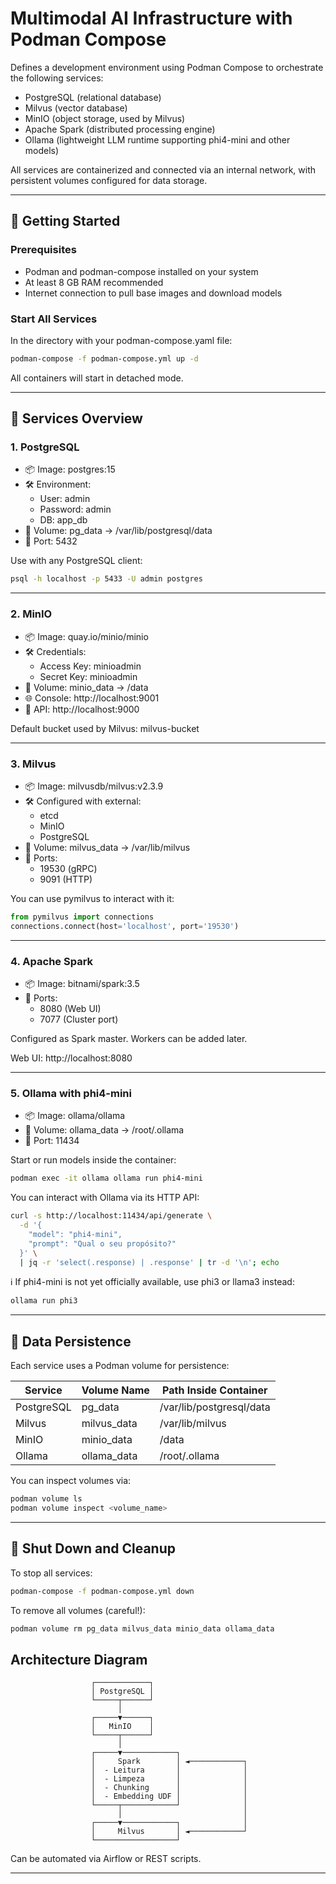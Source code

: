 # Multimodal AI Infrastructure with Podman Compose

Defines a development environment using Podman Compose to orchestrate the following services:

- PostgreSQL (relational database)
- Milvus (vector database)
- MinIO (object storage, used by Milvus)
- Apache Spark (distributed processing engine)
- Ollama (lightweight LLM runtime supporting phi4-mini and other models)

All services are containerized and connected via an internal network, with persistent volumes configured for data storage.

---

## 🚀 Getting Started

### Prerequisites

- Podman and podman-compose installed on your system
- At least 8 GB RAM recommended
- Internet connection to pull base images and download models

### Start All Services

In the directory with your podman-compose.yaml file:

```bash
podman-compose -f podman-compose.yml up -d
```

All containers will start in detached mode.

---

## 🧱 Services Overview

### 1. PostgreSQL

- 📦 Image: postgres:15
- 🛠 Environment:
  - User: admin
  - Password: admin
  - DB: app_db
- 📂 Volume: pg_data → /var/lib/postgresql/data
- 📡 Port: 5432

Use with any PostgreSQL client:

```bash
psql -h localhost -p 5433 -U admin postgres
```

---

### 2. MinIO

- 📦 Image: quay.io/minio/minio
- 🛠 Credentials:
  - Access Key: minioadmin
  - Secret Key: minioadmin
- 📂 Volume: minio_data → /data
- 🌐 Console: http://localhost:9001
- 📡 API: http://localhost:9000

Default bucket used by Milvus: milvus-bucket

---

### 3. Milvus

- 📦 Image: milvusdb/milvus:v2.3.9
- 🛠 Configured with external:
  - etcd
  - MinIO
  - PostgreSQL
- 📂 Volume: milvus_data → /var/lib/milvus
- 📡 Ports:
  - 19530 (gRPC)
  - 9091 (HTTP)

You can use pymilvus to interact with it:

```python
from pymilvus import connections
connections.connect(host='localhost', port='19530')
```

---

### 4. Apache Spark

- 📦 Image: bitnami/spark:3.5
- 📡 Ports:
  - 8080 (Web UI)
  - 7077 (Cluster port)

Configured as Spark master. Workers can be added later.

Web UI: http://localhost:8080

---

### 5. Ollama with phi4-mini

- 📦 Image: ollama/ollama
- 📂 Volume: ollama_data → /root/.ollama
- 📡 Port: 11434

Start or run models inside the container:

```bash
podman exec -it ollama ollama run phi4-mini
```

You can interact with Ollama via its HTTP API:

```bash
curl -s http://localhost:11434/api/generate \
  -d '{
    "model": "phi4-mini",
    "prompt": "Qual o seu propósito?"
  }' \
  | jq -r 'select(.response) | .response' | tr -d '\n'; echo
```

ℹ️ If phi4-mini is not yet officially available, use phi3 or llama3 instead:

```bash
ollama run phi3
```

---

## 💾 Data Persistence

Each service uses a Podman volume for persistence:

| Service    | Volume Name   | Path Inside Container              |
|------------|---------------|------------------------------------|
| PostgreSQL | pg_data       | /var/lib/postgresql/data           |
| Milvus     | milvus_data   | /var/lib/milvus                    |
| MinIO      | minio_data    | /data                              |
| Ollama     | ollama_data   | /root/.ollama                      |

You can inspect volumes via:

```bash
podman volume ls
podman volume inspect <volume_name>
```

---

## 🧹 Shut Down and Cleanup

To stop all services:

```bash
podman-compose -f podman-compose.yml down
```

To remove all volumes (careful!):

```bash
podman volume rm pg_data milvus_data minio_data ollama_data
```

## Architecture Diagram
```
                  ┌────────────┐
                  │ PostgreSQL │
                  └─────┬──────┘
                        │
                  ┌─────▼──────┐
                  │   MinIO    │
                  └─────┬──────┘
                        │
                  ┌─────▼────────────┐
                  │     Spark        │ ◄────────────┐
                  │  - Leitura       │              │
                  │  - Limpeza       │              │
                  │  - Chunking      │              │
                  │  - Embedding UDF │              │
                  └─────┬────────────┘              │
                        │                           │
                  ┌─────▼────────────┐              │
                  │     Milvus       │ ◄────────────┘
                  └──────────────────┘
```
Can be automated via Airflow or REST scripts.

---

<!-- ## 🧠 Next Steps

- Add Spark workers and job submission support
- Connect your LLM-based module to Milvus and PostgreSQL
- Build custom REST or WebSocket APIs for inference and vector search -->